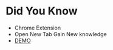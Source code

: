# Did You Know

* Chrome Extension
* Open New Tab Gain New knowledge
* [DEMO](https://chrome.google.com/webstore/detail/did-you-know/hcdbnaoglnbmgabnahpanfmcgmdbhoce?hl=en-US&gl=MY)
